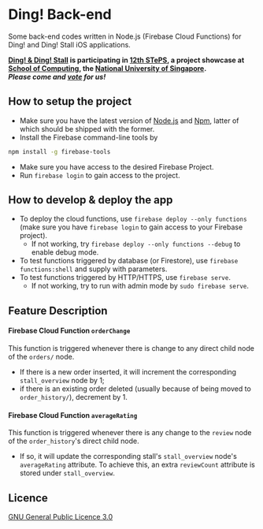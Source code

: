 # Ding! Back-end

Some back-end codes written in Node.js (Firebase Cloud Functions) for Ding! and Ding! Stall iOS applications.

**[Ding! & Ding! Stall](http://isteps.comp.nus.edu.sg/event/12th-steps/module/CS3217/project/3) is participating in [12th STePS](http://isteps.comp.nus.edu.sg/event/12th-steps), a project showcase at [School of Computing](https://www.comp.nus.edu.sg), the [National University of Singapore](http://www.nus.edu.sg).<br>_Please come and [vote](http://isteps.comp.nus.edu.sg/event/12th-steps/vote) for us!_**

## How to setup the project

- Make sure you have the latest version of [Node.js](https://nodejs.org/) and [Npm](https://www.npmjs.com), latter of which should be shipped with the former.
- Install the Firebase command-line tools by
```bash
npm install -g firebase-tools
```
- Make sure you have access to the desired Firebase Project.
- Run `firebase login` to gain access to the project.

## How to develop & deploy the app

- To deploy the cloud functions, use `firebase deploy --only functions` (make sure you have `firebase login` to gain access to your Firebase project).
	- If not working, try `firebase deploy --only functions --debug` to enable debug mode.
- To test functions triggered by database (or Firestore), use `firebase functions:shell` and supply with parameters.
- To test functions triggered by HTTP/HTTPS, use `firebase serve`.
	- If not working, try to run with admin mode by `sudo firebase serve`.

## Feature Description

#### Firebase Cloud Function `orderChange`

This function is triggered whenever there is change to any direct child node of the `orders/` node.
- If there is a new order inserted, it will increment the corresponding `stall_overview` node by 1; 
- if there is an existing order deleted (usually because of being moved to `order_history/`),  decrement by 1.

#### Firebase Cloud Function `averageRating`

This function is triggered whenever there is any change to the `review` node of the `order_history`'s direct child node.
- If so, it will update the corresponding stall's `stall_overview` node's `averageRating` attribute. To achieve this, an extra `reviewCount` attribute is stored under `stall_overview`.

## Licence

[GNU General Public Licence 3.0](LICENSE)